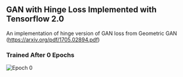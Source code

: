 ## GAN with Hinge Loss Implemented with Tensorflow 2.0

An implementation of hinge version of GAN loss from Geometric GAN (https://arxiv.org/pdf/1705.02894.pdf)

### Trained After 0 Epochs
![Epoch 0](../master/samples/000.jpg?raw=true)
